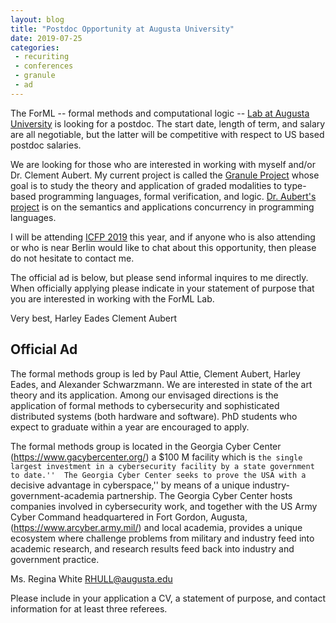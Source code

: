 ```yaml
---
layout: blog
title: "Postdoc Opportunity at Augusta University"
date: 2019-07-25
categories:
 - recuriting
 - conferences
 - granule
 - ad
---
```


The ForML -- formal methods and computational logic -- [Lab at Augusta University](https://the-au-forml-lab.github.io/index.html) is looking for a postdoc.  The start date, length of term, and salary are all negotiable, but the latter will be competitive with respect to US based postdoc salaries.

We are looking for those who are interested in working with myself and/or Dr. Clement Aubert.  My current project is called the [Granule Project](https://granule-project.github.io/) whose goal is to study the theory and application of graded modalities to type-based programming languages, formal verification, and logic.  [Dr. Aubert's project](http://spots.augusta.edu/caubert/) is on the semantics and applications concurrency in programming languages.

I will be attending [ICFP 2019](https://icfp19.sigplan.org/) this year, and if anyone who is also attending or who is near Berlin would like to chat about this opportunity, then please do not hesitate to contact me.

The official ad is below, but please send informal inquires to me directly.  When officially applying please indicate in your statement of purpose that you are interested in working with the ForML Lab.

Very best,
Harley Eades
Clement Aubert

Official Ad
-----------

The formal methods group is led by Paul Attie, Clement Aubert, Harley Eades, and Alexander Schwarzmann.  We are interested in state of the art theory and its application.  Among our envisaged directions is the application of formal methods to cybersecurity and sophisticated distributed systems (both hardware and software).  PhD students who expect to graduate within a year are encouraged to apply.

The formal methods group is located in the Georgia Cyber Center (https://www.gacybercenter.org/) a $100 M facility which is ``the single largest investment in a cybersecurity facility by a state government to date.''  The Georgia Cyber Center seeks to prove the USA with a ``decisive advantage in cyberspace,'' by means of a unique industry-government-academia partnership.  The Georgia Cyber Center hosts companies involved in cybersecurity work, and together with the US Army Cyber Command headquartered in Fort Gordon, Augusta, (https://www.arcyber.army.mil/) and local academia, provides a unique ecosystem where challenge problems from military and industry feed into academic research, and research results feed back into industry and government practice.

Ms. Regina White
[RHULL@augusta.edu](mailto:RHULL@augusta.edu)

Please include in your application a CV, a statement of purpose, and contact information for at least three referees.
